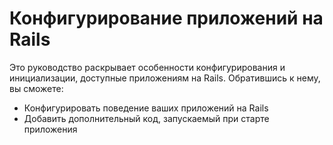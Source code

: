 # Конфигурирование приложений на Rails

Это руководство раскрывает особенности конфигурирования и инициализации, доступные приложениям на Rails. Обратившись к нему, вы сможете:

* Конфигурировать поведение ваших приложений на Rails
* Добавить дополнительный код, запускаемый при старте приложения
